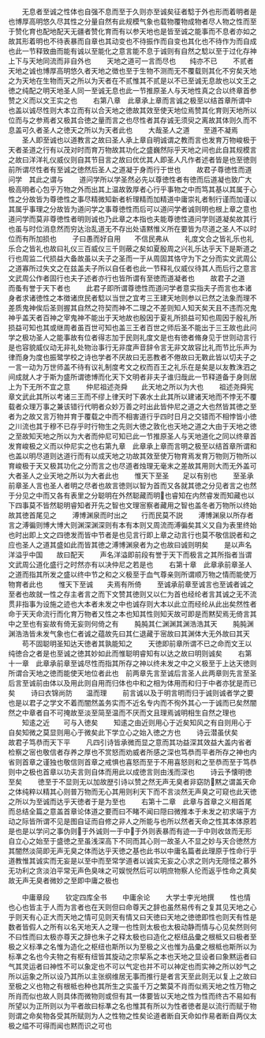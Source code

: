 <!-- { "loadSidebar": true } -->
　　无息者至诚之性体也自强不息而至于久则亦至诚矣征者騐于外也形而着明者是也博厚高明悠久尽其性之分量自然有此规模气象也载物覆物成物者尽人物之性而至于赞化育也配地配天无疆者赞化育而有以参天地也是皆至诚之能事而不息者亦如之故其形着明也不待表暴而自章也其动变也不待振作而自变也其化也不待作为而自成也此一节释致曲而能有诚以至能化之意言能不息于诚则有自然之騐以至于过化存神上下与天地同流而非自外也
　　天地之道可一言而尽也　　纯亦不已
　　不贰者天地之诚也博厚高明悠久者天地之徴也至于生物不测而无不覆载则其化不穷矣天地之为天地在生物而天之所以为天者在不贰惟其不贰是以不已至诚无息故也以文王之徳之纯配之明天地圣人同一至诚无息也此一节推原圣人与天地性真之合以终章首参赞之义而以文王实之也
　　右第八章　此章承上章而言诚之极至以结首章所谓中也盖以诚尽性则大本立而有以合天地之徳故其效至使天地位焉赞其化育则天地所以位而与之参焉者又极其合徳之量而言之也尽性者其存诚无须臾之离故其体则久而不息盖可久者圣人之徳天之所以为天者此也
　　大哉圣人之道　　至道不凝焉
　　圣人即至诚也以道教言之故曰圣人承上章自明诚谓之教而言也发育万物峻极于天者圣道之行有以茂对时而育万物故其功化之盛巍然际乎天地之间也此自其规模言之故曰洋洋礼仪威仪则自其节目言之故曰优优其人即圣人凡作者述者皆是也至徳则前所谓尽性者有至诚之徳然后圣人之道凝于身而行于世也
　　故君子尊徳性而道问学　其此之谓与
　　道问学所以学圣然必先以尊徳性者有徳而后道凝也致广大极高明者心包乎万物之外而出其上温故敦厚者心行乎事物之中而笃其基以其属于心性之分故皆为尊徳性之事尽精微知新者析理精而加精道中庸崇礼者制行谨而加谨以其属乎事理之分故皆为道问学之事尊徳性而后可以道问学者诚则明也根上章之意也道问学而莫非尊徳性者明则诚也乃此章之本指也夫能尊徳性道问学则道凝矣故其行也虽与时位消息然而穷达治乱道无不存出处语黙惟义所在要皆为尽道之圣人不以时位而有所加损也
　　子曰愚而好自用　　不信民弗从
　　礼度文合之皆礼乐也礼乐合之皆礼也故曰礼仪三百威仪三千则蔽之矣如夏殷周之兴礼乐达乎天下是斯道之行也周监二代损益大备故虽以夫子之圣而一于从周固其恪守为下之分而实文武周公之道寡所过失文之在兹盖夫子所以自任者也此一节释礼仪威仪待其人而后行之意言文武周公作者固行也夫子述者亦行也皆所谓有至徳而道凝者也
　　故君子之道　　而蚤有誉于天下者也
　　此君子即所谓尊徳性而道问学者意实指夫子而言也本诸身者求诸徳性之本徴诸庶民者騐以当世之宜考三王建天地则参以已然之法象而理不差质鬼神俟后圣则握其自然之符契而神不二理之不差则知人知天矣天且不违而况鬼神乎盖天者百神之宰鬼神不能出于天地故也殷因于夏礼所损益可知也周因于殷礼所损益可知也其或继周者虽百世可知也盖三王者百世之师后圣不能出于三王故也此问学之极功圣人之能事故有位者得志加于民则礼度文是也有徳者脩身见于世则动言行是也容貌威仪动无非礼处物治事行无非度声音辞令言无非文故容比礼而节比乐声为律而身为度也振鹭学校之诗也学者不厌故曰无恶教者不倦故曰无斁此皆以切夫子之一言一动为万世师盖不待有议礼制度考文之权而百王之礼乐在是矣是以友教洙泗之间成就人才于斯为盛所谓徳博而化天下文明者非夫子谁归哉此一节释道备于身则居上为下无所不宜之意
　　仲尼祖述尧舜　　此天地之所以为大也
　　祖述尧舜宪章文武此其所以考诸三王而不缪上律天时下袭水土此其所以建诸天地而不悖无不覆载者众理万事之兼该错行代明者众妙万善之时出此皆仲尼之道之大也然皆其徳之至者为之故又言万物并育于覆载之中而不相害道行乎四时日月之交错而不相悖皆小徳之川流也其于穆不已存乎时行物生之先则大徳之敦化也天地之道之大由于天地之徳之至故知天地之所以为大者而仲尼可知已此一节推原圣人与天地道化之同以终章首发育峻极之义而以仲尼实之也右第九章　此章承上章而言明之极至以结首章所谓和也盖以明尽道则达道行而有以成天地之功故其效至使万物育焉发育万物则万物所以育峻极于天又极其功化之分而言之也尽道者烛理无毫末之差故其用则大而无外盖可大者圣人之业天地之所以为大者此也
　　惟天下至圣　　足以有别也
　　至圣承前章圣人言也圣人者明之尽者也故言徳则以智为首而又各就其徳之分见者言之也然于分见之中而又各有表里之分聪明在外然聪藏而明也睿知在内然睿发而知藏也以下四事莫不皆然聪明睿知者开先之智也文理宻察者藏用之智也盖冬者万物所以终始故其徳首尾见之
　　溥博渊泉而时出之　　行而民莫不説
　　溥博渊泉以所存者言之溥徧则博大博大则渊深渊深则有本有本则又周流而溥徧矣其义又自为表里终始也时出即上文之四徳发而皆中节者是也见言行即上章之动言行也莫不敬信説者和之应也圣人之道其盛如此而皆其徳之溥博渊泉者为之也故曰诚则明矣
　　是以声名洋溢乎中国　　故曰配天
　　声名洋溢即前段有誉于天下而极言之其所指者当谓文武周公道化盛行之时然亦有以决仲尼之若是也
　　右第十章　此章承前章圣人之道而指其所发之盛以终中节之和之义极至于血气尊亲则所谓顺万物之情而能使万物育者此也
　　惟天下至诚　　夫焉有所倚
　　至诚承前章至诚言也至诚者诚之至者也故就一性之存主者言之而下文赞其徳则又以仁为首也经纶者言其诚之无不流贯非指事为设施之迹也大本者未发之中也诚存则大本以此立而经纶从此出矣然性者命于天天命流行而化育万物者又性之本也知其性则知天故可即是而黙契焉无倚言其中之至也有妄故有倚无妄则何倚之有
　　肫肫其仁渊渊其渊浩浩其天
　　肫肫渊渊浩浩皆未发气象也仁者诚之蕴故先曰其仁退藏于宻故曰其渊体大无外故曰其天
　　苟不固聪明圣知达天徳者其孰能知之
　　天徳即前章所谓不已之命而文王以纯徳合之者是也至诚之徳其妙如此而惟聪明睿知有以达之故曰明则诚矣
　　右第十一章　此章承前章至诚尽性而指其所存之神以终未发之中之义极至于上达天徳则所谓合天地之徳而能使天地位者此也　前两章先言至诚后言圣人此两章则先言至圣后言至诚前由体以及用此则自用而归体也中和之相为体用而和归于中者亦犹是而已矣
　　诗曰衣锦尚防　　温而理
　　前言诚以及于明言明而归于诚则诚者学之要也是以君子之学文不着而闇然盖务实而不近名专内而不徇外其心一于诚而已矣然闇然之中章者自不可掩故至淡至简至温而不厌而文且理焉诚明相生自然之理也
　　知逺之近　　可与入徳矣
　　知逺之由近则用心于近矣知风之有自则用心于自矣知微之莫显则用心于微矣此下学立心之始入徳之方也
　　诗云潜虽伏矣　　故君子笃恭而天下平
　　凡四引诗皆承微而显之意而其功益深其效益大盖内省者检察之宻也敬信者存养之厚也不赏怒而劝威者所感之深也笃恭而平者所存之神也内省则首章之谨独也敬信则首章之戒惧也喜怒而至于不用喜怒则和之至恭而至于笃恭则中之极也首章以功夫言则自体而用此以成徳言则由浅而深也
　　诗云予懐明徳　　至矣
　　徳至于不显则无以加故歴引诗以赞之然无声无臭者非窈防黙之谓盖天命之体纯粹以精其心则普万物而无心其用则利天下而不言淡然无声臭之可窥也此天徳之所以为至诚而达乎天徳者于是为至也
　　右第十二章　此章与首章之义相首尾而总结全篇之意盖首章论体道之要而曰不睹不闻曰隠曰微推本于未发之初求端于方动之际皆所谓不见是图自证而自修之非人之所能与也所以然者天命之性其本体原若是也是以学问之事伪则于外诚则一于中于外则表暴而有迹一于中则收敛而无形自立心之始至于盛徳之至虽浅深高下不同而其心则一故圣人不显之妙与天合徳然方其闇然淡简即无声无臭之体而达乎天徳之基也此书以中庸名篇者此理原于性命行乎道教惟其诚实而无妄是以至中而至常学道者以诚实无妄之心求之则内无隠怪之慕外无功利之贪淡泊平常无声色臭味之可娱悦然后可以明庶物察人伦而返乎性命之真矣故无声无臭者微妙之至即中庸之极也

　　中庸章段
　　钦定四库全书
　　中庸余论
　　大学士李光地撰
　　性也情也心也皆主于人而为言者也在天则但曰命尊天之辞也虽然易传有之复其见天地之心乎则天有心正大而天地之情可见则天有情又曰天徳曰天地之徳徳即性也则天有性是数者皆假人之所有以名天地天人之理一也性则太极也太极动静而情与心见矣然则何不曰性而曰太极亦尊天之辞也朱子之释太极也曰造化之枢纽品彚之根柢又曰极者至极之义标凖之名惟为造化之枢纽也斯所以为至极之义也惟为品彚之根柢也斯所以为标凖之名也今夫物之有枢有纽皆其旋动之宗挈系之本也天地之显设者曰象黙运者曰气其灵运者曰神性不可以象定也不可以气定也并不可以神定也而实神之所以妙气之所以运象之所以设乃其所以主张纲维居无事而推行是者言天至此则无以复上之故曰至极之义也物之有根柢也种也其所生之实虽千万之繁莫不肖而似焉天地之性万物之所肖而似也故人则具体而微物则或但有其一体要皆以天地之性为性而终古不易如有所望以为正所则以为平者故曰标凖之名也惟其有所以为性者徳者是以流行而赋于物则谓之命矣物各受其所赋则为人之性物之性矣论道者断自天命如作易者断自两仪太极之緼不可得而闻也黙而识之可也
